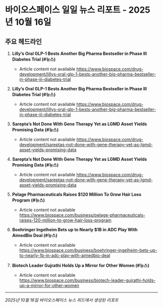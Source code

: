 # 바이오스페이스 일일 뉴스 리포트 - 2025년 10월 16일


## 주요 헤드라인

1. **Lilly’s Oral GLP-1 Bests Another Big Pharma Bestseller in Phase III Diabetes Trial (#뉴스)**
   - Article content not available
   <https://www.biospace.com/drug-development/lillys-oral-glp-1-bests-another-big-pharma-bestseller-in-phase-iii-diabetes-trial>

2. **Lilly’s Oral GLP-1 Bests Another Big Pharma Bestseller in Phase III Diabetes Trial (#뉴스)**
   - Article content not available
   <https://www.biospace.com/drug-development/lillys-oral-glp-1-bests-another-big-pharma-bestseller-in-phase-iii-diabetes-trial>

3. **Sarepta’s Not Done With Gene Therapy Yet as LGMD Asset Yields Promising Data (#뉴스)**
   - Article content not available
   <https://www.biospace.com/drug-development/sareptas-not-done-with-gene-therapy-yet-as-lgmd-asset-yields-promising-data>

4. **Sarepta’s Not Done With Gene Therapy Yet as LGMD Asset Yields Promising Data (#뉴스)**
   - Article content not available
   <https://www.biospace.com/drug-development/sareptas-not-done-with-gene-therapy-yet-as-lgmd-asset-yields-promising-data>

5. **Pelage Pharmaceuticals Raises $120 Million To Grow Hair Loss Program (#뉴스)**
   - Article content not available
   <https://www.biospace.com/business/pelage-pharmaceuticals-raises-120-million-to-grow-hair-loss-program>

6. **Boehringer Ingelheim Bets up to Nearly $1B in ADC Play With AimedBio Deal (#뉴스)**
   - Article content not available
   <https://www.biospace.com/business/boehringer-ingelheim-bets-up-to-nearly-1b-in-adc-play-with-aimedbio-deal>

7. **Biotech Leader Gujrathi Holds Up a Mirror for Other Women (#뉴스)**
   - Article content not available
   <https://www.biospace.com/business/biotech-leader-gujrathi-holds-up-a-mirror-for-other-women>


---
*2025년 10월 16일 바이오스페이스 뉴스 피드에서 생성된 리포트*
